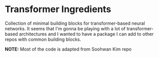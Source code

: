 # Transformer Ingredients

Collection of minimal building blocks for transformer-based neural networks.
It seems that I'm gonna be playing with a lot of transformer-based architectures and I wanted to have a package I can add to other repos with common building blocks.



**NOTE:** Most of the code is adapted from Soohwan Kim repo
